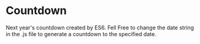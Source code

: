 
# Countdown 

Next year's countdown created by ES6. Fell Free to change the date string in the .js file to generate a countdown to the specified date. 
